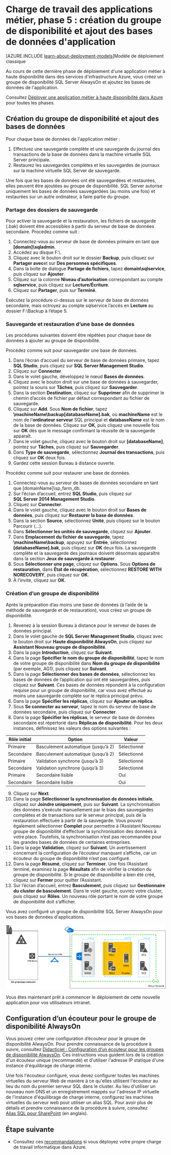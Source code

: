 <properties 
	pageTitle="Application métier - Phase 5 | Microsoft Azure" 
	description="Créez un groupe de disponibilité et ajoutez vos bases de données d'applications dans la phase 5 de l'application métier dans Azure." 
	documentationCenter=""
	services="virtual-machines" 
	authors="JoeDavies-MSFT" 
	manager="timlt" 
	editor=""
	tags="azure-resource-manager"/>

<tags 
	ms.service="virtual-machines" 
	ms.workload="infrastructure-services" 
	ms.tgt_pltfrm="Windows" 
	ms.devlang="na" 
	ms.topic="article" 
	ms.date="11/09/2015" 
	ms.author="josephd"/>

# Charge de travail des applications métier, phase 5 : création du groupe de disponibilité et ajout des bases de données d'application

[AZURE.INCLUDE [learn-about-deployment-models](../../includes/learn-about-deployment-models-rm-include.md)]Modèle de déploiement classique

Au cours de cette dernière phase de déploiement d'une application métier à haute disponibilité dans des services d'infrastructure Azure, vous créez un groupe de disponibilité SQL Server AlwaysOn et ajoutez les bases de données de l'application.

Consultez [Déployer une application métier à haute disponibilité dans Azure](virtual-machines-workload-high-availability-LOB-application-overview.md) pour toutes les phases.

## Création du groupe de disponibilité et ajout des bases de données

Pour chaque base de données de l'application métier :

1.	Effectuez une sauvegarde complète et une sauvegarde du journal des transactions de la base de données dans la machine virtuelle SQL Server principale.
2.	Restaurez les sauvegardes complètes et les sauvegardes de journaux sur la machine virtuelle SQL Server de sauvegarde.

Une fois que les bases de données ont été sauvegardées et restaurées, elles peuvent être ajoutées au groupe de disponibilité. SQL Server autorise uniquement les bases de données sauvegardées (au moins une fois) et restaurées sur un autre ordinateur, à faire partie du groupe.

### Partage des dossiers de sauvegarde

Pour activer la sauvegarde et la restauration, les fichiers de sauvegarde (.bak) doivent être accessibles à partir du serveur de base de données secondaire. Procédez comme suit :

1.	Connectez-vous au serveur de base de données primaire en tant que **[domain]\\sqladmin**. 
2.	Accédez au disque F:\\. 
3.	Cliquez avec le bouton droit sur le dossier **Backup**, puis cliquez sur **Partager avec**et sur **Des personnes spécifiques**.
4.	Dans la boîte de dialogue **Partage de fichiers**, tapez **domain\\sqlservice**, puis cliquez sur **Ajouter**.
5.	Cliquez sur la colonne **Niveau d’autorisation** correspondant au compte **sqlservice**, puis cliquez sur **Lecture/Écriture**. 
6.	Cliquez sur **Partager**, puis sur **Terminé**.

Exécutez la procédure ci-dessus sur le serveur de base de données secondaire, mais octroyez au compte sqlservice l’accès en **Lecture** au dossier F:\\Backup à l’étape 5.

### Sauvegarde et restauration d’une base de données

Les procédures suivantes doivent être répétées pour chaque base de données à ajouter au groupe de disponibilité.

Procédez comme suit pour sauvegarder une base de données.

1.	Dans l’écran d’accueil du serveur de base de données primaire, tapez **SQL Studio**, puis cliquez sur **SQL Server Management Studio**.
2.	Cliquez sur **Connecter**.
3.	Dans le volet gauche, développez le nœud **Bases de données**.
4.	Cliquez avec le bouton droit sur une base de données à sauvegarder, pointez la souris sur **Tâches**, puis cliquez sur **Sauvegarder**.
5.	Dans la section **Destination**, cliquez sur **Supprimer** afin de supprimer le chemin d’accès de fichier par défaut correspondant au fichier de sauvegarde.
6.	Cliquez sur **Add**. Sous **Nom de fichier**, tapez **\\machineName\\backup[databaseName].bak**, où **machineName** est le nom de l’**ordinateur serveur** SQL principal et **databaseName** est le nom de la base de données. Cliquez sur **OK**, puis cliquez une nouvelle fois sur **OK** dès que le message confirmant la réussite de la sauvegarde apparaît.
7.	Dans le volet gauche, cliquez avec le bouton droit sur **[databaseName]**, pointez sur **Tâches**, puis cliquez sur **Sauvegarder**.
8.	Dans **Type de sauvegarde**, sélectionnez **Journal des transactions**, puis cliquez sur **OK** deux fois.
9.	Gardez cette session Bureau à distance ouverte.

Procédez comme suit pour restaurer une base de données.

1.	Connectez-vous au serveur de bases de données secondaire en tant que [domainName]\\sp\_farm\_db.
2.	Sur l’écran d’accueil, entrez **SQL Studio**, puis cliquez sur **SQL Server 2014 Management Studio**.
3.	Cliquez sur **Connecter**.
4.	Dans le volet gauche, cliquez avec le bouton droit sur **Bases de données**, puis cliquez sur **Restaurer la base de données**.
5.	Dans la section **Source**, sélectionnez **Unité**, puis cliquez sur le bouton Parcourir (…).
6.	Dans **Sélectionner les unités de sauvegarde**, cliquez sur **Ajouter**.
7.	Dans **Emplacement du fichier de sauvegarde**, tapez **\\machineName\\backup**, appuyez sur **Entrée**, sélectionnez **[databaseName].bak**, puis cliquez sur **OK** deux fois. La sauvegarde complète et la sauvegarde des journaux doivent désormais apparaître dans la section **Jeux de sauvegarde à restaurer**.
8.	Sous **Sélectionner une page**, cliquez sur **Options**. Sous **Options de restauration**, dans **État de récupération**, sélectionnez **RESTORE WITH NORECOVERY**, puis cliquez sur **OK**. 
9.	À l’invite, cliquez sur **OK**.

### Création d’un groupe de disponibilité

Après la préparation d’au moins une base de données (à l’aide de la méthode de sauvegarde et de restauration), vous créez un groupe de disponibilité.

1.	Revenez à la session Bureau à distance pour le serveur de bases de données principal.
2.	Dans le volet gauche de **SQL Server Management Studio**, cliquez avec le bouton droit sur **Haute disponibilité AlwaysOn**, puis cliquez sur **Assistant Nouveau groupe de disponibilité**.
3.	Dans la page **Introduction**, cliquez sur **Suivant**. 
4.	Dans la page **Spécifier le nom du groupe de disponibilité**, tapez le nom de votre groupe de disponibilité dans **Nom du groupe de disponibilité** (par exemple, AG1), puis cliquez sur **Suivant**.
5.	Dans la page **Sélectionner des bases de données**, sélectionnez les bases de données de l’application qui ont été sauvegardées, puis cliquez sur **Suivant**. Ces bases de données répondent à la configuration requise pour un groupe de disponibilité, car vous avez effectué au moins une sauvegarde complète sur le réplica principal prévu.
6.	Dans la page **Spécifier les réplicas**, cliquez sur **Ajouter un réplica**.
7.	Sous **Se connecter au serveur**, tapez le nom du serveur de base de données secondaire, puis cliquez sur **Connecter**. 
8.	Dans la page **Spécifier les réplicas**, le serveur de base de données secondaire est répertorié dans **Réplicas de disponibilité**. Pour les deux instances, définissez les valeurs des options suivantes : 

Rôle initial | Option | Valeur 
--- | --- | ---
Primaire | Basculement automatique (jusqu’à 2) | Sélectionné
Secondaire | Basculement automatique (jusqu’à 2) | Sélectionné
Primaire | Validation synchrone (jusqu’à 3) | Sélectionné
Secondaire | Validation synchrone (jusqu’à 3) | Sélectionné
Primaire | Secondaire lisible | Oui
Secondaire | Secondaire lisible | Oui
		
9.	Cliquez sur **Next**.
10.	Dans la page **Sélectionner la synchronisation de données initiale**, cliquez sur **Joindre uniquement**, puis sur **Suivant**. La synchronisation des données s’exécute manuellement par le biais des sauvegardes complètes et de transactions sur le serveur principal, puis de la restauration effectuée à partir de la sauvegarde. Vous pouvez également sélectionner **Complet** pour permettre à l’Assistant Nouveau groupe de disponibilité d’effectuer la synchronisation des données à votre place. Toutefois, la synchronisation n’est pas recommandée pour les grandes bases de données de certaines entreprises.
11.	Dans la page **Validation**, cliquez sur **Suivant**. Un avertissement concernant la configuration de l’écouteur manquant s’affiche, car un écouteur du groupe de disponibilité n’est pas configuré. 
12.	Dans la page **Résumé**, cliquez sur **Terminer**. Une fois l’Assistant terminé, examinez la page **Résultats** afin de vérifier la création du groupe de disponibilité. Si le groupe de disponibilité a bien été créé, cliquez sur **Fermer** pour quitter l’Assistant. 
13.	Sur l’écran d’accueil, entrez **Basculement**, puis cliquez sur **Gestionnaire du cluster de basculement**. Dans le volet gauche, ouvrez votre cluster, puis cliquez sur **Rôles**. Un nouveau rôle portant le nom de votre groupe de disponibilité doit s’afficher.

Vous avez configuré un groupe de disponibilité SQL Server AlwaysOn pour vos bases de données d'applications.

![](./media/virtual-machines-workload-high-availability-LOB-application-phase5/workload-lobapp-phase4.png)

Vous êtes maintenant prêt à commencer le déploiement de cette nouvelle application pour vos utilisateurs intranet.

## Configuration d’un écouteur pour le groupe de disponibilité AlwaysOn

Vous pouvez créer une configuration d’écouteur pour le groupe de disponibilité AlwaysOn. Pour prendre connaissance de la procédure à suivre, consultez [Didacticiel : Configuration d’un écouteur pour les groupes de disponibilité AlwaysOn](https://msdn.microsoft.com/library/dn425027.aspx). Ces instructions vous guident lors de la création d'un écouteur unique (recommandé) et d'utiliser l'adresse IP statique d'une instance d'équilibrage de charge interne.

Une fois l'écouteur configuré, vous devez configurer toutes les machines virtuelles du serveur Web de manière à ce qu'elles utilisent l'écouteur au lieu du nom du premier serveur SQL dans le cluster. Au lieu d'utiliser un nouveau nom DNS et un enregistrement mappés sur l'adresse IP virtuelle de l'instance d'équilibrage de charge interne, configurez les machines virtuelles du serveur web pour utiliser un alias SQL. Pour avoir plus de détails et prendre connaissance de la procédure à suivre, consultez [Alias SQL pour SharePoint](http://blogs.msdn.com/b/priyo/archive/2013/09/13/sql-alias-for-sharepoint.aspx) (en anglais).

## Étape suivante

- Consultez ces [recommandations](virtual-machines-infrastructure-services-implementation-guidelines.md) si vous déployez votre propre charge de travail informatique dans Azure.

<!---HONumber=AcomDC_1217_2015-->